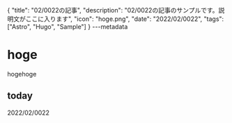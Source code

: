 {
  "title": "02/0022の記事",
  "description": "02/0022の記事のサンプルです。説明文がここに入ります",
  "icon": "hoge.png",
  "date": "2022/02/0022",
  "tags": ["Astro", "Hugo", "Sample"]
}
---metadata

# hoge
hogehoge

## today
2022/02/0022